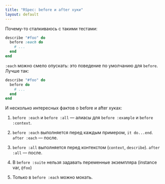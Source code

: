 ```yaml
---
title: "RSpec: before и after хуки"
layout: default
---
```


Почему-то  сталкиваюсь с такими тестами:
```ruby
describe "#foo" do
  before :each do
    # ...
  end
end
```

`:each` можно смело опускать: это поведение по умолчанию для `before`. Лучше так:
```ruby
describe "#foo" do
  before do
    # ...
  end
end
```

И несколько интересных фактов о before и after хуках:
1. `before :each` и `before :all` — алиасы для `before :example` и `before :context`.

2. `before :each` выполняется перед каждым примером, `it do...end`. `after :each` — после.

3. `before :all` выполняется перед контекстом (`context`, `describe`). `after :all` — после.

4. В `before :suite` нельзя задавать переменные экземпляра (instance var, `@foo`)

5. Только в `before :each` можно мокать.
